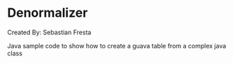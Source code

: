 Denormalizer
============
Created By:	Sebastian Fresta

Java sample code to show how to create a guava table from a complex java class
